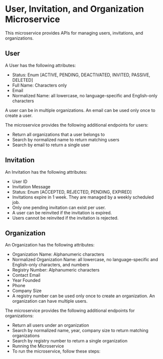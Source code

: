# User, Invitation, and Organization Microservice

This microservice provides APIs for managing users, invitations, and organizations.

## User
A User has the following attributes:

- Status: Enum [ACTIVE, PENDING, DEACTIVATED, INVITED, PASSIVE, DELETED]
- Full Name: Characters only
- Email
- Normalized Name: all lowercase, no language-specific and English-only characters

A user can be in multiple organizations. An email can be used only once to create a user.

The microservice provides the following additional endpoints for users:

- Return all organizations that a user belongs to
- Search by normalized name to return matching users
- Search by email to return a single user


## Invitation
An Invitation has the following attributes:

- User ID
- Invitation Message
- Status: Enum [ACCEPTED, REJECTED, PENDING, EXPIRED]
- Invitations expire in 1 week. They are managed by a weekly scheduled job. 
- Only one pending invitation can exist per user. 
- A user can be reinvited if the invitation is expired. 
- Users cannot be reinvited if the invitation is rejected.

## Organization

An Organization has the following attributes:

- Organization Name: Alphanumeric characters
- Normalized Organization Name: all lowercase, no language-specific and English-only characters, and numbers
- Registry Number: Alphanumeric characters
- Contact Email
- Year Founded
- Phone
- Company Size
- A registry number can be used only once to create an organization. An organization can have multiple users.

The microservice provides the following additional endpoints for organizations:

- Return all users under an organization
- Search by normalized name, year, company size to return matching organizations
- Search by registry number to return a single organization
- Running the Microservice
- To run the microservice, follow these steps:

